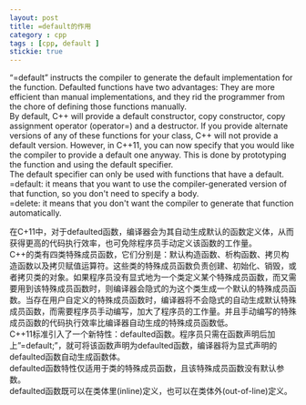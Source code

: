 ```yaml
---
layout: post
title: =default的作用
category : cpp
tags : [cpp, default ]
stickie: true
---
```



“=default” instructs the compiler to generate the default implementation for the function. Defaulted functions have two advantages: They are more efficient than manual implementations, and they rid the programmer from the chore of defining those functions manually.  
By default, C++ will provide a default constructor, copy constructor, copy assignment operator (operator=) and a destructor. If you provide alternate versions of any of these functions for your class, C++ will not provide a default version. However, in C++11, you can now specify that you would like the compiler to provide a default one anyway. This is done by prototyping the function and using the default specifier.  
The default specifier can only be used with functions that have a default.  
=default: it means that you want to use the compiler-generated version of that function, so you don't need to specify a body.  
=delete: it means that you don't want the compiler to generate that function automatically.  

在C+11中，对于defaulted函数，编译器会为其自动生成默认的函数定义体，从而获得更高的代码执行效率，也可免除程序员手动定义该函数的工作量。  
C++的类有四类特殊成员函数，它们分别是：默认构造函数、析构函数、拷贝构造函数以及拷贝赋值运算符。这些类的特殊成员函数负责创建、初始化、销毁，或者拷贝类的对象。如果程序员没有显式地为一个类定义某个特殊成员函数，而又需要用到该特殊成员函数时，则编译器会隐式的为这个类生成一个默认的特殊成员函数。当存在用户自定义的特殊成员函数时，编译器将不会隐式的自动生成默认特殊成员函数，而需要程序员手动编写，加大了程序员的工作量。并且手动编写的特殊成员函数的代码执行效率比编译器自动生成的特殊成员函数低。  
C++11标准引入了一个新特性：defaulted函数。程序员只需在函数声明后加上”=default;”，就可将该函数声明为defaulted函数，编译器将为显式声明的defaulted函数自动生成函数体。  
defaulted函数特性仅适用于类的特殊成员函数，且该特殊成员函数没有默认参数。  
defaulted函数既可以在类体里(inline)定义，也可以在类体外(out-of-line)定义。  
